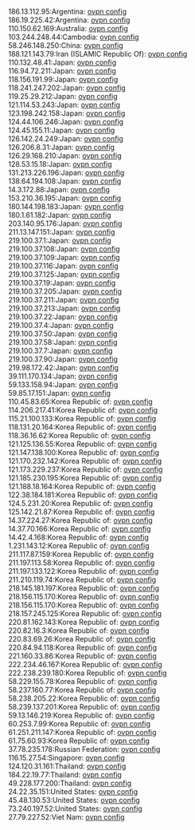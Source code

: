 186.13.112.95:Argentina: [ovpn config](vpn/186_13_112_95.ovpn)  
186.19.225.42:Argentina: [ovpn config](vpn/186_19_225_42.ovpn)  
110.150.62.169:Australia: [ovpn config](vpn/110_150_62_169.ovpn)  
103.244.248.44:Cambodia: [ovpn config](vpn/103_244_248_44.ovpn)  
58.246.148.250:China: [ovpn config](vpn/58_246_148_250.ovpn)  
188.121.143.79:Iran (ISLAMIC Republic Of): [ovpn config](vpn/188_121_143_79.ovpn)  
110.132.48.41:Japan: [ovpn config](vpn/110_132_48_41.ovpn)  
116.94.72.211:Japan: [ovpn config](vpn/116_94_72_211.ovpn)  
118.156.191.99:Japan: [ovpn config](vpn/118_156_191_99.ovpn)  
118.241.247.202:Japan: [ovpn config](vpn/118_241_247_202.ovpn)  
119.25.29.212:Japan: [ovpn config](vpn/119_25_29_212.ovpn)  
121.114.53.243:Japan: [ovpn config](vpn/121_114_53_243.ovpn)  
123.198.242.158:Japan: [ovpn config](vpn/123_198_242_158.ovpn)  
124.44.106.246:Japan: [ovpn config](vpn/124_44_106_246.ovpn)  
124.45.155.11:Japan: [ovpn config](vpn/124_45_155_11.ovpn)  
126.142.24.249:Japan: [ovpn config](vpn/126_142_24_249.ovpn)  
126.206.8.31:Japan: [ovpn config](vpn/126_206_8_31.ovpn)  
126.29.168.210:Japan: [ovpn config](vpn/126_29_168_210.ovpn)  
128.53.15.18:Japan: [ovpn config](vpn/128_53_15_18.ovpn)  
131.213.226.196:Japan: [ovpn config](vpn/131_213_226_196.ovpn)  
138.64.194.108:Japan: [ovpn config](vpn/138_64_194_108.ovpn)  
14.3.172.88:Japan: [ovpn config](vpn/14_3_172_88.ovpn)  
153.210.36.195:Japan: [ovpn config](vpn/153_210_36_195.ovpn)  
180.144.198.183:Japan: [ovpn config](vpn/180_144_198_183.ovpn)  
180.1.61.182:Japan: [ovpn config](vpn/180_1_61_182.ovpn)  
203.140.95.176:Japan: [ovpn config](vpn/203_140_95_176.ovpn)  
211.13.147.151:Japan: [ovpn config](vpn/211_13_147_151.ovpn)  
219.100.37.1:Japan: [ovpn config](vpn/219_100_37_1.ovpn)  
219.100.37.108:Japan: [ovpn config](vpn/219_100_37_108.ovpn)  
219.100.37.109:Japan: [ovpn config](vpn/219_100_37_109.ovpn)  
219.100.37.116:Japan: [ovpn config](vpn/219_100_37_116.ovpn)  
219.100.37.125:Japan: [ovpn config](vpn/219_100_37_125.ovpn)  
219.100.37.19:Japan: [ovpn config](vpn/219_100_37_19.ovpn)  
219.100.37.205:Japan: [ovpn config](vpn/219_100_37_205.ovpn)  
219.100.37.211:Japan: [ovpn config](vpn/219_100_37_211.ovpn)  
219.100.37.213:Japan: [ovpn config](vpn/219_100_37_213.ovpn)  
219.100.37.22:Japan: [ovpn config](vpn/219_100_37_22.ovpn)  
219.100.37.4:Japan: [ovpn config](vpn/219_100_37_4.ovpn)  
219.100.37.50:Japan: [ovpn config](vpn/219_100_37_50.ovpn)  
219.100.37.58:Japan: [ovpn config](vpn/219_100_37_58.ovpn)  
219.100.37.7:Japan: [ovpn config](vpn/219_100_37_7.ovpn)  
219.100.37.90:Japan: [ovpn config](vpn/219_100_37_90.ovpn)  
219.98.172.42:Japan: [ovpn config](vpn/219_98_172_42.ovpn)  
39.111.170.134:Japan: [ovpn config](vpn/39_111_170_134.ovpn)  
59.133.158.94:Japan: [ovpn config](vpn/59_133_158_94.ovpn)  
59.85.17.151:Japan: [ovpn config](vpn/59_85_17_151.ovpn)  
110.45.83.65:Korea Republic of: [ovpn config](vpn/110_45_83_65.ovpn)  
114.206.217.41:Korea Republic of: [ovpn config](vpn/114_206_217_41.ovpn)  
115.21.100.133:Korea Republic of: [ovpn config](vpn/115_21_100_133.ovpn)  
118.131.20.164:Korea Republic of: [ovpn config](vpn/118_131_20_164.ovpn)  
118.36.16.62:Korea Republic of: [ovpn config](vpn/118_36_16_62.ovpn)  
121.125.136.55:Korea Republic of: [ovpn config](vpn/121_125_136_55.ovpn)  
121.147.138.100:Korea Republic of: [ovpn config](vpn/121_147_138_100.ovpn)  
121.170.232.142:Korea Republic of: [ovpn config](vpn/121_170_232_142.ovpn)  
121.173.229.237:Korea Republic of: [ovpn config](vpn/121_173_229_237.ovpn)  
121.185.230.195:Korea Republic of: [ovpn config](vpn/121_185_230_195.ovpn)  
121.188.18.164:Korea Republic of: [ovpn config](vpn/121_188_18_164.ovpn)  
122.38.184.181:Korea Republic of: [ovpn config](vpn/122_38_184_181.ovpn)  
124.5.231.20:Korea Republic of: [ovpn config](vpn/124_5_231_20.ovpn)  
125.142.21.87:Korea Republic of: [ovpn config](vpn/125_142_21_87.ovpn)  
14.37.224.27:Korea Republic of: [ovpn config](vpn/14_37_224_27.ovpn)  
14.37.70.166:Korea Republic of: [ovpn config](vpn/14_37_70_166.ovpn)  
14.42.4.168:Korea Republic of: [ovpn config](vpn/14_42_4_168.ovpn)  
1.231.143.12:Korea Republic of: [ovpn config](vpn/1_231_143_12.ovpn)  
211.117.87.159:Korea Republic of: [ovpn config](vpn/211_117_87_159.ovpn)  
211.197.113.58:Korea Republic of: [ovpn config](vpn/211_197_113_58.ovpn)  
211.197.133.122:Korea Republic of: [ovpn config](vpn/211_197_133_122.ovpn)  
211.210.119.74:Korea Republic of: [ovpn config](vpn/211_210_119_74.ovpn)  
218.145.181.197:Korea Republic of: [ovpn config](vpn/218_145_181_197.ovpn)  
218.156.115.170:Korea Republic of: [ovpn config](vpn/218_156_115_170.ovpn)  
218.156.115.170:Korea Republic of: [ovpn config](vpn/218_156_115_170.ovpn)  
218.157.245.125:Korea Republic of: [ovpn config](vpn/218_157_245_125.ovpn)  
220.81.162.143:Korea Republic of: [ovpn config](vpn/220_81_162_143.ovpn)  
220.82.16.3:Korea Republic of: [ovpn config](vpn/220_82_16_3.ovpn)  
220.83.69.26:Korea Republic of: [ovpn config](vpn/220_83_69_26.ovpn)  
220.84.94.118:Korea Republic of: [ovpn config](vpn/220_84_94_118.ovpn)  
221.160.33.86:Korea Republic of: [ovpn config](vpn/221_160_33_86.ovpn)  
222.234.46.167:Korea Republic of: [ovpn config](vpn/222_234_46_167.ovpn)  
222.238.239.180:Korea Republic of: [ovpn config](vpn/222_238_239_180.ovpn)  
58.229.155.78:Korea Republic of: [ovpn config](vpn/58_229_155_78.ovpn)  
58.237.160.77:Korea Republic of: [ovpn config](vpn/58_237_160_77.ovpn)  
58.238.205.22:Korea Republic of: [ovpn config](vpn/58_238_205_22.ovpn)  
58.239.137.201:Korea Republic of: [ovpn config](vpn/58_239_137_201.ovpn)  
59.13.146.219:Korea Republic of: [ovpn config](vpn/59_13_146_219.ovpn)  
60.253.7.99:Korea Republic of: [ovpn config](vpn/60_253_7_99.ovpn)  
61.251.211.147:Korea Republic of: [ovpn config](vpn/61_251_211_147.ovpn)  
61.75.60.93:Korea Republic of: [ovpn config](vpn/61_75_60_93.ovpn)  
37.78.235.178:Russian Federation: [ovpn config](vpn/37_78_235_178.ovpn)  
116.15.27.54:Singapore: [ovpn config](vpn/116_15_27_54.ovpn)  
124.120.31.161:Thailand: [ovpn config](vpn/124_120_31_161.ovpn)  
184.22.19.77:Thailand: [ovpn config](vpn/184_22_19_77.ovpn)  
49.228.177.200:Thailand: [ovpn config](vpn/49_228_177_200.ovpn)  
24.22.35.151:United States: [ovpn config](vpn/24_22_35_151.ovpn)  
45.48.130.53:United States: [ovpn config](vpn/45_48_130_53.ovpn)  
73.240.197.52:United States: [ovpn config](vpn/73_240_197_52.ovpn)  
27.79.227.52:Viet Nam: [ovpn config](vpn/27_79_227_52.ovpn)  
